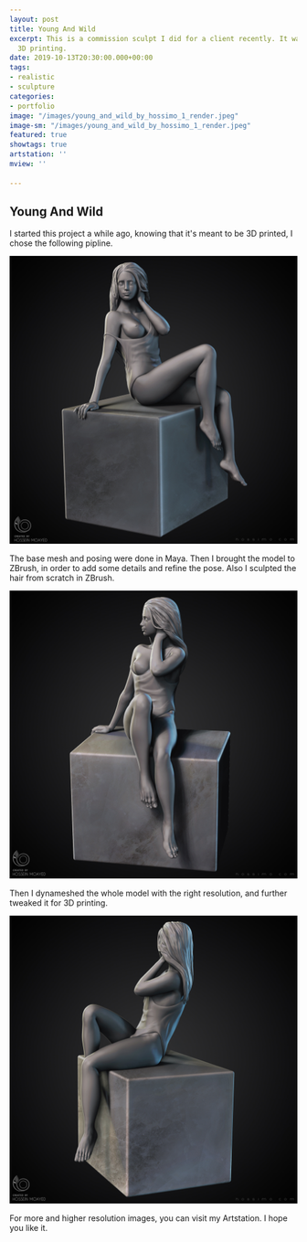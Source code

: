 ```yaml
---
layout: post
title: Young And Wild
excerpt: This is a commission sculpt I did for a client recently. It was done for
  3D printing.
date: 2019-10-13T20:30:00.000+00:00
tags:
- realistic
- sculpture
categories:
- portfolio
image: "/images/young_and_wild_by_hossimo_1_render.jpeg"
image-sm: "/images/young_and_wild_by_hossimo_1_render.jpeg"
featured: true
showtags: true
artstation: ''
mview: ''

---
```

## Young And Wild

I started this project a while ago, knowing that it's meant to be 3D printed, I chose the following pipline.

<img src="/images/young_and_wild_by_hossimo_1.jpeg" alt="young_and_wild_by_hossimo_1" class="responsive">

The base mesh and posing were done in Maya. Then I brought the model to ZBrush, in order to add some details and refine the pose. Also I sculpted the hair from scratch in ZBrush.

<img src="/images/young_and_wild_by_hossimo_2.jpeg" alt="young_and_wild_by_hossimo_2" class="responsive">

Then I dynameshed the whole model with the right resolution, and further tweaked it for 3D printing.

<img src="/images/young_and_wild_by_hossimo_3.jpeg" alt="young_and_wild_by_hossimo_3" class="responsive">

For more and higher resolution images, you can visit my Artstation. I hope you like it.